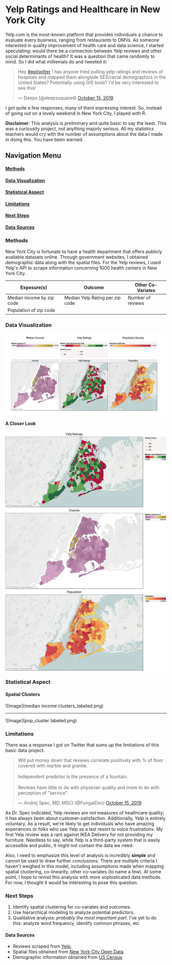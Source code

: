 # Yelp Ratings and Healthcare in New York City

Yelp.com is the most-known platform that provides individuals a chance to evaluate every business, ranging from restaurants to DMVs. As someone interested in quality improvement of health care and data science, I started speculating: would there be a connection between Yelp reviews and other social determinants of health? It was a question that came randomly to mind. So I did what millienials do and tweeted it:

<blockquote class="twitter-tweet" data-lang="en"><p lang="en" dir="ltr">Hey <a href="https://twitter.com/hashtag/epitwitter?src=hash&amp;ref_src=twsrc%5Etfw">#epitwitter</a> ! has anyone tried pulling yelp ratings and reviews of hospitals and mapped them alongside SES/racial demographics in the United States? Potentially using GIS tools? I&#39;d be very interested to see this!</p>&mdash; Deeps (@deepssquared) <a href="https://twitter.com/deepssquared/status/1183908738031390721?ref_src=twsrc%5Etfw">October 15, 2019</a></blockquote>

<script async src="https://platform.twitter.com/widgets.js" charset="utf-8"></script>

I got quite a few responses, many of them expressing interest. So, instead of going out on a lovely weekend in New York City, I played with R. 

**Disclaimer**: This analysis is preliminary and quite basic to say the least. This was a curiousity project, not anything majorly serious. All my statistics teachers would cry with the number of assumptions about the data I made in doing this. You have been warned.

## Navigation Menu
#### **[Methods](#methods)**
#### **[Data Visualization](#datavis)**
#### **[Statistical Aspect](#stats)**
#### **[Limitations](#limit)**
#### **[Next Steps](#ns)**
#### **[Data Sources](#datasources)**


### Methods <a name="methods"></a>
New York City is fortunate to have a health department that offers publicly available datasets online. Through government websites, I obtained demographic data along with the spatial files. For the Yelp reviews, I used Yelp's API to scrape information concerning 1000 health centers in New York City.


| Exposure(s)               | Outcome                         | Other Co-Variates |
|---------------------------|---------------------------------|-------------------|
| Median income by zip code | Median Yelp Rating per zip code | Number of reviews |
| Population of zip code    |                                 |                   |


### Data Visualization <a name="datavis"></a>
![Image](map_cropped.png)

#### A Closer Look
![Image](Yelp%20Ratings.png)
![Image](Income.png)
![Image](Population.png)


### Statistical Aspect <a name="stats"></a>


#### Spatial Clusters
![Image](median income clusters_labeled.png)

----------------------------------------------

![Image](pop_cluster labeled.png)


### Limitations <a name="limit"></a>

There was a response I got on Twitter that sums up the limitations of this basic data project: 

<blockquote class="twitter-tweet" data-lang="en"><p lang="en" dir="ltr">Will put money down that reviews correlate positively with % of floor covered with marble and granite. <br><br>Independent predictor is the presence of a fountain.<br><br>Reviews have little to do with physician quality and more to do with perception of &quot;service&quot;.</p>&mdash; Andrej Spec, MD, MSCI (@FungalDoc) <a href="https://twitter.com/FungalDoc/status/1184140735144255489?ref_src=twsrc%5Etfw">October 15, 2019</a></blockquote>

<script async src="https://platform.twitter.com/widgets.js" charset="utf-8"></script>

As Dr. Spec indicated, Yelp reviews are not measures of healthcare quality; it has always been about customer-satisfaction. Additionally, Yelp is entirely voluntary. As a result, we're likely to get individuals who have amazing experiences or folks who use Yelp as a last resort to voice frustrations. My first Yelp review was a rant against IKEA Delivery for not providing my furniture. Needless to say, while Yelp is a third-party system that is easily accessible and public, it might not contain the data we need.  

Also, I need to emphasize this level of analysis is incredibly **simple** and cannot be used to draw further conclusions. There are multiple criteria I haven't weighed in this model, including assumptions made when mapping spatial clustering, co-linearity, other co-variates (to name a few). At some point, I hope to revisit this analysis with more sophisticated data methods. For now, I thought it would be interesting to pose this question.

### Next Steps <a name="ns"></a>

1. Identify spatial clustering for co-variates and outcomes.
2. Use hierarchical modeling to analyze potential predictors.
3. Qualitative analysis: *probably the most important part*. I've yet to do this: analyze word frequency, identify common phrases, etc. 

#### Data Sources <a name="datasources"></a>

- Reviews scraped from [Yelp](https://yelp.com/).
- Spatial files obtained from [New York City Open Data](https://data.cityofnewyork.us/widgets/i8iw-xf4u)
- Demographic information obtained from [US Census](https://factfinder.census.gov/faces/nav/jsf/pages/download_center.xhtml)
